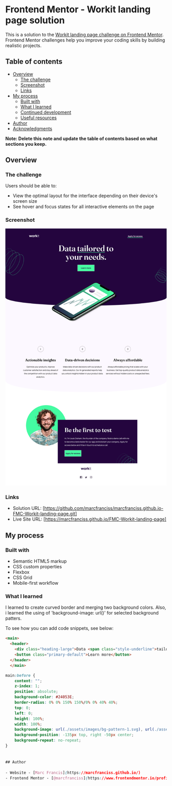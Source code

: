 # Frontend Mentor - Workit landing page solution

This is a solution to the [Workit landing page challenge on Frontend Mentor](https://www.frontendmentor.io/challenges/workit-landing-page-2fYnyle5lu). Frontend Mentor challenges help you improve your coding skills by building realistic projects. 

## Table of contents

- [Overview](#overview)
  - [The challenge](#the-challenge)
  - [Screenshot](#screenshot)
  - [Links](#links)
- [My process](#my-process)
  - [Built with](#built-with)
  - [What I learned](#what-i-learned)
  - [Continued development](#continued-development)
  - [Useful resources](#useful-resources)
- [Author](#author)
- [Acknowledgments](#acknowledgments)

**Note: Delete this note and update the table of contents based on what sections you keep.**

## Overview

### The challenge

Users should be able to:

- View the optimal layout for the interface depending on their device's screen size
- See hover and focus states for all interactive elements on the page

### Screenshot

![Full page (1440px)](./Screenshot%202024-02-06%20at%2018-34-32%20Frontend%20Mentor%20Workit%20landing%20page.png)

### Links

- Solution URL: [https://github.com/marcfranciss/marcfranciss.github.io-FMC-Workit-landing-page.git]
- Live Site URL: [https://marcfranciss.github.io/FMC-Workit-landing-page]

## My process

### Built with

- Semantic HTML5 markup
- CSS custom properties
- Flexbox
- CSS Grid
- Mobile-first workflow

### What I learned

I learned to create curved border and merging two background colors. Also, i learned the using of 'background-image: url()' for selected background patters.

To see how you can add code snippets, see below:

```html
<main>
  <header>
    <div class="heading-large">Data <span class="style-underline">tailored</span> to your needs.</div>
    <button class="primary-default">Learn more</button>
  </header>  
  </main>
```
```css
main:before {
    content: "";
    z-index: 1;
    position: absolute;
    background-color: #24053E;
    border-radius: 0% 0% 150% 150%/0% 0% 40% 40%;
    top: 0;
    left: 0;
    height: 100%;
    width: 100%;
    background-image: url(./assets/images/bg-pattern-1.svg), url(./assets/images/bg-pattern-2.svg);
    background-position: -135px top, right -50px center;
    background-repeat: no-repeat;
}


## Author

- Website - [Marc Francis](https://marcfranciss.github.io/)
- Frontend Mentor - [@marcfranciss](https://www.frontendmentor.io/profile/marcfranciss)


